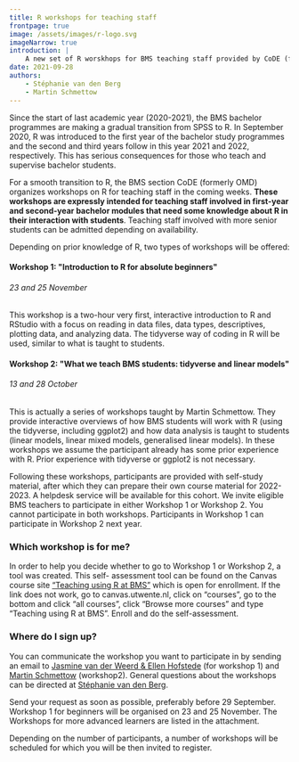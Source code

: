 ```yaml
---
title: R workshops for teaching staff
frontpage: true
image: /assets/images/r-logo.svg
imageNarrow: true
introduction: |
    A new set of R worskhops for BMS teaching staff provided by CoDE (formerly OMD) is now open for registration.
date: 2021-09-28
authors:
    - Stéphanie van den Berg
    - Martin Schmettow
---
```


Since the start of last academic year (2020-2021), the BMS bachelor programmes are making a gradual transition from SPSS to R. In September 2020, R was introduced to the first year of the bachelor study programmes and the second and third years follow in this year 2021 and 2022, respectively. This has serious consequences for those who teach and supervise bachelor students.

For a smooth transition to R, the BMS section CoDE (formerly OMD) organizes workshops on R for teaching staff in the coming weeks. **These workshops are expressly intended for teaching staff involved in first-year and second-year bachelor modules that need some knowledge about R in their interaction with students**. Teaching staff involved with more senior students can be admitted depending on availability.

Depending on prior knowledge of R, two types of workshops will be offered:

#### Workshop 1: "Introduction to R for absolute beginners"

###### 23 and 25 November

This workshop is a two-hour very first, interactive introduction to R and RStudio with a focus on reading in data files, data types, descriptives, plotting data, and analyzing data. The tidyverse way of coding in R will be used, similar to what is taught to students.

#### Workshop 2: "What we teach BMS students: tidyverse and linear models"

###### 13 and 28 October

This is actually a series of workshops taught by Martin Schmettow. They provide interactive overviews of how BMS students will work with R (using the tidyverse, including ggplot2) and how data analysis is taught to students (linear models, linear mixed models, generalised linear models). In these workshops we assume the participant already has some prior experience with R. Prior experience with tidyverse or ggplot2 is not necessary.

Following these workshops, participants are provided with self-study material, after which they can prepare their own course material for 2022-2023. A helpdesk service will be available for this cohort.
We invite eligible BMS teachers to participate in either Workshop 1 or Workshop 2. You cannot participate in both workshops. Participants in Workshop 1 can participate in Workshop 2 next year.

### Which workshop is for me?

In order to help you decide whether to go to Workshop 1 or Workshop 2, a tool was created. This self- assessment tool can be found on the Canvas course site [“Teaching using R at BMS”](https://canvas.utwente.nl/courses/4715) which is open for enrollment. If the link does not work, go to canvas.utwente.nl, click on “courses”, go to the bottom and click “all courses”, click “Browse more courses” and type “Teaching using R at BMS”. Enroll and do the self-assessment.

### Where do I sign up?

You can communicate the workshop you want to participate in by sending an email to [Jasmine van der Weerd & Ellen Hofstede](mailto:secretariat-code-bms@utwente.nl) (for workshop 1) and [Martin Schmettow](mailto:m.schmettow@utwente.nl) (workshop2). General questions about the workshops can be directed at [Stéphanie van den Berg](mailto:stephanie.vandenberg@utwente.nl).

Send your request as soon as possible, preferably before 29 September. Workshop 1 for beginners will be organised on 23 and 25 November. The Workshops for more advanced learners are listed in the attachment.

Depending on the number of participants, a number of workshops will be scheduled for which you will be then invited to register.
